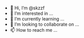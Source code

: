 - 👋 Hi, I’m @skzzf
- 👀 I’m interested in ...
- 🌱 I’m currently learning ...
- 💞️ I’m looking to collaborate on ...
- 📫 How to reach me ...

<!---
skzzf/skzzf is a ✨ special ✨ repository because its `README.md` (this file) appears on your GitHub profile.
You can click the Preview link to take a look at your changes.
--->
